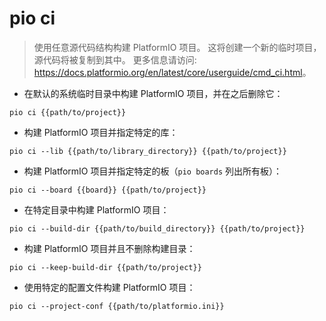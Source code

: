 # pio ci

> 使用任意源代码结构构建 PlatformIO 项目。
> 这将创建一个新的临时项目，源代码将被复制到其中。
> 更多信息请访问: <https://docs.platformio.org/en/latest/core/userguide/cmd_ci.html>。

- 在默认的系统临时目录中构建 PlatformIO 项目，并在之后删除它：

`pio ci {{path/to/project}}`

- 构建 PlatformIO 项目并指定特定的库：

`pio ci --lib {{path/to/library_directory}} {{path/to/project}}`

- 构建 PlatformIO 项目并指定特定的板（`pio boards` 列出所有板）：

`pio ci --board {{board}} {{path/to/project}}`

- 在特定目录中构建 PlatformIO 项目：

`pio ci --build-dir {{path/to/build_directory}} {{path/to/project}}`

- 构建 PlatformIO 项目并且不删除构建目录：

`pio ci --keep-build-dir {{path/to/project}}`

- 使用特定的配置文件构建 PlatformIO 项目：

`pio ci --project-conf {{path/to/platformio.ini}}`